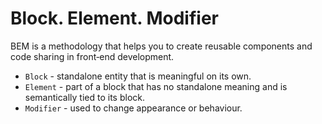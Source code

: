 # Block. Element. Modifier

BEM is a methodology that helps you to create reusable components and code sharing in front‑end development.

* `Block` - standalone entity that is meaningful on its own. 
* `Element` - part of a block that has no standalone meaning and is semantically tied to its block. 
* `Modifier` - used to change appearance or behaviour. 